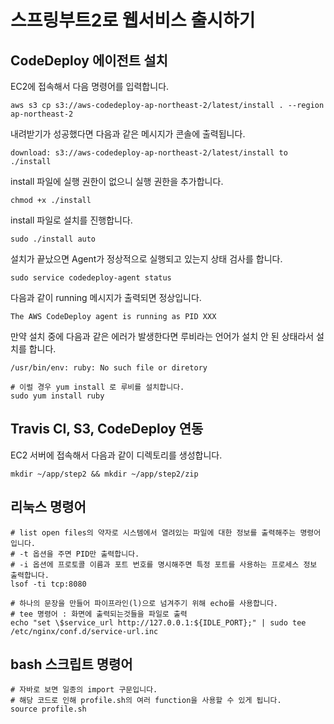 # 스프링부트2로 웹서비스 출시하기

## CodeDeploy 에이전트 설치

EC2에 접속해서 다음 명령어를 입력합니다.

```shell
aws s3 cp s3://aws-codedeploy-ap-northeast-2/latest/install . --region ap-northeast-2
```

내려받기가 성공했다면 다음과 같은 메시지가 콘솔에 출력됩니다.

```shell
download: s3://aws-codedeploy-ap-northeast-2/latest/install to ./install
```

install 파일에 실행 권한이 없으니 실행 권한을 추가합니다.

```shell
chmod +x ./install
```

install 파일로 설치를 진행합니다.

```shell
sudo ./install auto
```

설치가 끝났으면 Agent가 정상적으로 실행되고 있는지 상태 검사를 합니다.

```shell
sudo service codedeploy-agent status
```

다음과 같이 running 메시지가 출력되면 정상입니다.

```shell
The AWS CodeDeploy agent is running as PID XXX
```

만약 설치 중에 다음과 같은 에러가 발생한다면 루비라는 언어가 설치 안 된 상태라서 설치를 합니다.

```shell
/usr/bin/env: ruby: No such file or diretory

# 이럴 경우 yum install 로 루비를 설치합니다.
sudo yum install ruby
```

## Travis CI, S3, CodeDeploy 연동

EC2 서버에 접속해서 다음과 같이 디렉토리를 생성합니다.

```shell
mkdir ~/app/step2 && mkdir ~/app/step2/zip
```

## 리눅스 명령어

```shell
# list open files의 약자로 시스템에서 열려있는 파일에 대한 정보를 출력해주는 명령어입니다.
# -t 옵션을 주면 PID만 출력합니다.
# -i 옵션에 프로토콜 이름과 포트 번호를 명시해주면 특정 포트를 사용하는 프로세스 정보 출력합니다.
lsof -ti tcp:8080

# 하나의 문장을 만들어 파이프라인(l)으로 넘겨주기 위해 echo를 사용합니다.
# tee 명령어 : 화면에 출력되는것들을 파일로 출력
echo "set \$service_url http://127.0.0.1:${IDLE_PORT};" | sudo tee /etc/nginx/conf.d/service-url.inc 
```

## bash 스크립트 명령어

```shell
# 자바로 보면 일종의 import 구문입니다.
# 해당 코드로 인해 profile.sh의 여러 function을 사용할 수 있게 됩니다.
source profile.sh
```